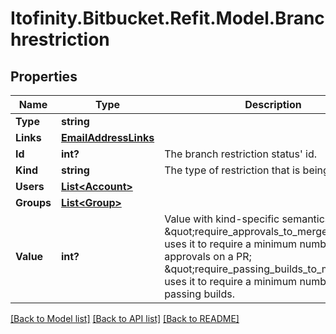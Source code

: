 # Itofinity.Bitbucket.Refit.Model.Branchrestriction
## Properties

Name | Type | Description | Notes
------------ | ------------- | ------------- | -------------
**Type** | **string** |  | 
**Links** | [**EmailAddressLinks**](EmailAddressLinks.md) |  | [optional] 
**Id** | **int?** | The branch restriction status&#39; id. | [optional] 
**Kind** | **string** | The type of restriction that is being applied | [optional] 
**Users** | [**List&lt;Account&gt;**](Account.md) |  | [optional] 
**Groups** | [**List&lt;Group&gt;**](Group.md) |  | [optional] 
**Value** | **int?** | Value with kind-specific semantics: \&quot;require_approvals_to_merge\&quot; uses it to require a minimum number of approvals on a PR; \&quot;require_passing_builds_to_merge\&quot; uses it to require a minimum number of passing builds. | [optional] 

[[Back to Model list]](../README.md#documentation-for-models) [[Back to API list]](../README.md#documentation-for-api-endpoints) [[Back to README]](../README.md)

